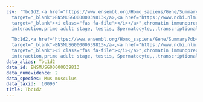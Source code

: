 ```yaml
---
csv: 'Tbc1d2,<a href="https://www.ensembl.org/Homo_sapiens/Gene/Summary?db=core;g=ENSMUSG00000039813"
  target="_blank">ENSMUSG00000039813</a>,<a href="https://www.ncbi.nlm.nih.gov/pubmed/25450459"
  target="_blank"><i class="fas fa-file"></i></a>",chromatin immunoprecipitation assay,direct
  interaction,prime adult stage, testis, Spermatocyte,,,transcriptional regulation,

  Tbc1d2,<a href="https://www.ensembl.org/Homo_sapiens/Gene/Summary?db=core;g=ENSMUSG00000039813"
  target="_blank">ENSMUSG00000039813</a>,<a href="https://www.ncbi.nlm.nih.gov/pubmed/25450459"
  target="_blank"><i class="fas fa-file"></i></a>",chromatin immunoprecipitation assay,direct
  interaction,prime adult stage, testis, Spermatocyte,,,transcriptional regulation,'
data_alias: Tbc1d2
data_id: ENSMUSG00000039813
data_numevidence: 2
data_species: Mus musculus
data_taxid: '10090'
title: Tbc1d2
---
```

